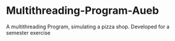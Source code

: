 # Multithreading-Program-Aueb
A multithreading Program, simulating a pizza shop. Developed for a semester exercise
